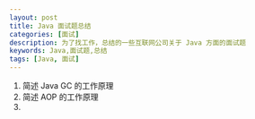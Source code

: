 ```yaml
---
layout: post
title: Java 面试题总结
categories: [面试]
description: 为了找工作，总结的一些互联网公司关于 Java 方面的面试题
keywords: Java,面试题,总结
tags: [Java, 面试]
---
```

1. 简述 Java GC 的工作原理
1. 简述 AOP 的工作原理
1. 